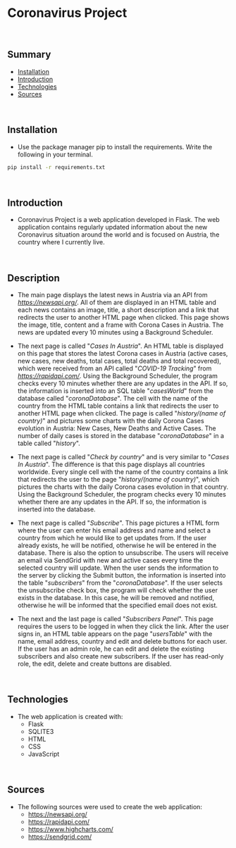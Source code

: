 # **Coronavirus Project**
<br/>

## **Summary**
* [Installation](#installation)
* [Introduction](#introduction)
* [Technologies](#technologies)
* [Sources](#sources)

<br/>

## **Installation**

* Use the package manager pip to install the requirements. Write the following in your terminal.
```bash
pip install -r requirements.txt
```
<br/>

## **Introduction**

* Coronavirus Project is a web application developed in Flask. The web application contains regularly updated information about the new Coronavirus situation around the world and is focused on Austria, the country where I currently live.

<br/>

## **Description**

* The main page displays the latest news in Austria via an API from *https://newsapi.org/*. All of them are displayed in an HTML table and each news contains an image, title, a short description and a link that redirects the user to  another HTML page when clicked. This page shows the image, title, content and a frame with Corona Cases in Austria. The news are updated every 10 minutes using a Background Scheduler.

* The next page is called "*Cases In Austria*". An HTML table is displayed on this page that stores the latest Corona cases in Austria (active cases, new cases, new deaths, total cases, total deaths and total recovered), which were received from an API called "*COVID-19 Tracking*" from *https://rapidapi.com/*. Using the Background Scheduler, the program checks every 10 minutes whether there are any updates in the API. If so, the information is inserted into an SQL table "*casesWorld*" from the database called "*coronaDatabase*". The cell with the name of the country from the HTML table contains a link that redirects the user to another HTML page when clicked. The page is called "*history/(name of country)*" and pictures some charts with the daily Corona Cases evolution in Austria: New Cases, New Deaths and Active Cases. The number of daily cases is stored in the database "*coronaDatabase*" in a table called "*history*".

* The next page is called "*Check by country*" and is very similar to "*Cases In Austria*". The difference is that this page displays all countries worldwide. Every single cell with the name of the country contains a link that redirects the user to the page "*history/(name of country)*", which pictures the charts with the daily Corona cases evolution in that country. Using the Background Scheduler, the program checks every 10 minutes whether there are any updates in the API. If so, the information is inserted into the database.

* The next page is called "*Subscribe*". This page pictures a HTML form where the user can enter his email address and name and select a country from which he would like to get updates from. If the user already exists, he will be notified, otherwise he will be entered in the database. There is also the option to unsubscribe. The users will receive an email via SendGrid with new and active cases every time the selected country will update. When the user sends the information to the server by clicking the Submit button, the information is inserted into the table "*subscribers*" from the "*coronaDatabase*". If the user selects the unsubscribe check box, the program will check whether the user exists in the database. In this case, he will be removed and notified, otherwise he will be informed that the specified email does not exist.

* The next and the last page is called "*Subscribers Panel*". This page requires the users to be logged in when they click the link. After the user signs in, an HTML table appears on the page "*usersTable*" with the name, email address, country and edit and delete buttons for each user. If the user has an admin role, he can edit and delete the existing subscribers and also create new subscribers. If the user has read-only role, the edit, delete and create buttons are disabled.

<br/>

## **Technologies**

* The web application is created with:
    <br/>
    * Flask
    * SQLITE3
    * HTML
    * CSS
    * JavaScript

<br/>

## Sources

* The following sources were used to create the web application:
    * https://newsapi.org/
    * https://rapidapi.com/
    * https://www.highcharts.com/
    * https://sendgrid.com/
